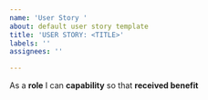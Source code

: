 ```yaml
---
name: 'User Story '
about: default user story template
title: 'USER STORY: <TITLE>'
labels: ''
assignees: ''

---
```


As a **role** I can **capability** so that **received benefit**
